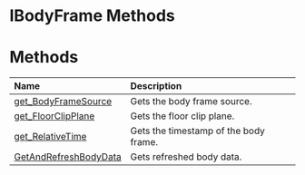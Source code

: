 IBodyFrame Methods  
==================  

<span id="publicmethodsSection"></span>

Methods  
=======  

<table>
<colgroup>
<col width="30%" />
<col width="60%" />
</colgroup>
<thead>
<tr class="header">
<th align="left">Name</th>
<th align="left">Description</th>
</tr>
</thead>
<tbody>
<tr class="odd">
<td align="left"><a href="Methods/get_BodyFrameSource_Method.md">get_BodyFrameSource</a></td>
<td align="left">Gets the body frame source.</td>
</tr>
<tr class="even">
<td align="left"><a href="Methods/get_FloorClipPlane_Method.md">get_FloorClipPlane</a></td>
<td align="left">Gets the floor clip plane.</td>
</tr>
<tr class="odd">
<td align="left"><a href="Methods/get_RelativeTime_Method.md">get_RelativeTime</a></td>
<td align="left">Gets the timestamp of the body frame.</td>
</tr>
<tr class="even">
<td align="left"><a href="Methods/GetAndRefreshBodyData_Method.md">GetAndRefreshBodyData</a></td>
<td align="left">Gets refreshed body data.</td>
</tr>
</tbody>
</table>



<!--Please do not edit the data in the comment block below.-->
<!--
TOCTitle : IBodyFrame Methods
RLTitle : IBodyFrame Methods
KeywordK : IBodyFrame interface, methods
KeywordA : Methods.T:Microsoft.Kinect.kinect.IBodyFrame
AssetID : Methods.T:Microsoft.Kinect.kinect.IBodyFrame
Locale : en-us
CommunityContent : 1
TargetOS : Windows
TopicType : kbSyntax
DocSet : K4Wv2
ProjType : K4Wv2Proj
Technology : Kinect for Windows
Product : Kinect for Windows SDK v2
productversion : 20
-->
